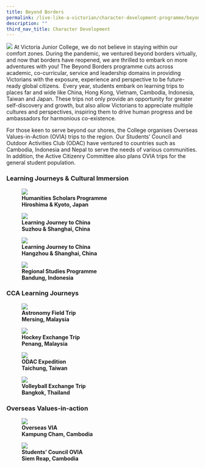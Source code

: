 ```yaml
---
title: Beyond Borders
permalink: /live-like-a-victorian/character-development-programme/beyond-borders/
description: ""
third_nav_title: Character Development
---
```

![](/images/Beyond-Borders-Banner-3-1024x377.jpg)
At Victoria Junior College, we do not believe in staying within our comfort zones. During the pandemic, we ventured beyond borders virtually, and now that borders have reopened, we are thrilled to embark on more adventures with you! The Beyond Borders programme cuts across academic, co-curricular, service and leadership domains in providing Victorians with the exposure, experience and perspective to be future-ready global citizens.  Every year, students embark on learning trips to places far and wide like China, Hong Kong, Vietnam, Cambodia, Indonesia, Taiwan and Japan. These trips not only provide an opportunity for greater self-discovery and growth, but also allow Victorians to appreciate multiple cultures and perspectives, inspiring them to drive human progress and be ambassadors for harmonious co-existence. 

For those keen to serve beyond our shores, the College organises Overseas Values-in-Action (OVIA) trips to the region. Our Students’ Council and Outdoor Activities Club (ODAC) have ventured to countries such as Cambodia, Indonesia and Nepal to serve the needs of various communities. In addition, the Active Citizenry Committee also plans OVIA trips for the general student population.

### Learning Journeys & Cultural Immersion


<figure>

<img src="/images/Humanities-Scholars-Programme-2.jpg">

<figcaption> <strong> Humanities Scholars Programme <br>
Hiroshima & Kyoto, Japan </strong> </figcaption>

</figure>

<figure>

<img src="/images/Suzhou-Learning-Journey-2.jpg">

<figcaption> <strong> Learning Journey to China<br>
Suzhou & Shanghai, China </strong> </figcaption>

</figure>


<figure>

<img src="/images/Hangzhou-Learning-Journey-2.jpg">

<figcaption> <strong> Learning Journey to China<br>
Hangzhou & Shanghai, China </strong> </figcaption>

</figure>

<figure>

<img src="/images/Regional-Studies-Programme-2.jpg">

<figcaption> <strong> Regional Studies Programme<br>
Bandung, Indonesia </strong> </figcaption>

</figure>

### CCA Learning Journeys


<figure>

<img src="/images/Astronomy-Field-Trip-2.jpg">

<figcaption> <strong>Astronomy Field Trip<br>
Mersing, Malaysia</strong> </figcaption>

</figure>

<figure>

<img src="/images/Hockey-Trip-2.jpg">

<figcaption> <strong>Hockey Exchange Trip<br>
Penang, Malaysia</strong> </figcaption>

</figure>

<figure>

<img src="/images/ODAC-Taiwan-2.jpg">

<figcaption> <strong>ODAC Expedition<br>
Taichung, Taiwan</strong> </figcaption>

</figure>

<figure>

<img src="/images/Volleyball-Trip-2.jpg">

<figcaption> <strong>Volleyball Exchange Trip<br>
Bangkok, Thailand</strong> </figcaption>

</figure>

### Overseas Values-in-action

<figure>

<img src="/images/Overseas-VIA-2.jpg">

<figcaption> <strong>Overseas VIA<br>
Kampung Cham, Cambodia</strong> </figcaption>

</figure>

<figure>

<img src="/images/Students-Council-OVIA.jpg">

<figcaption> <strong>Students’ Council OVIA<br>
Siem Reap, Cambodia</strong> </figcaption>

</figure>